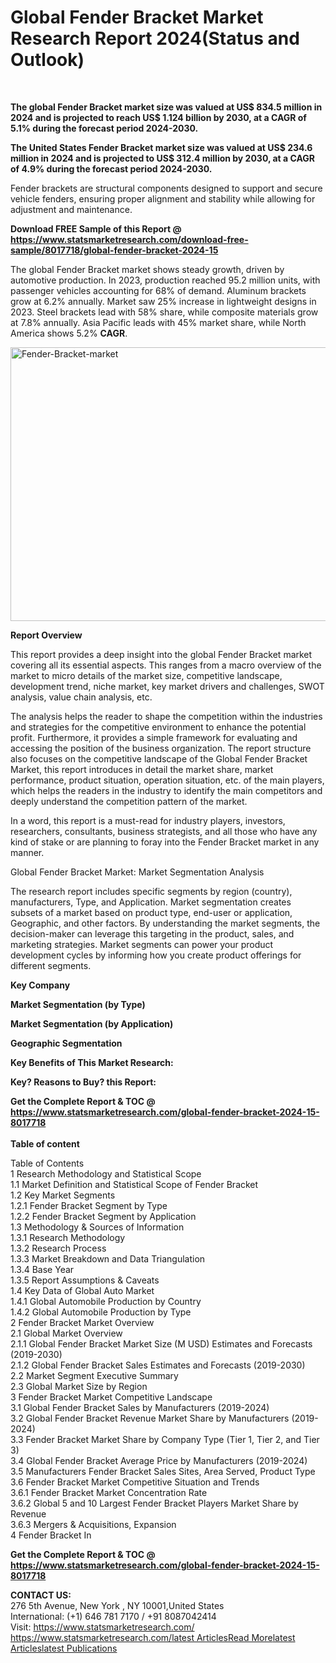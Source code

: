 <h1>Global Fender Bracket Market Research Report 2024(Status and Outlook)</h1><br/><p><strong>The global Fender Bracket market size was valued at US$ 834.5 million in 2024 and is projected to reach US$ 1.124 billion by 2030, at a <strong>CAGR</strong> of 5.1% during the forecast period 2024-2030.</strong></p><p><strong>The United States Fender Bracket market size was valued at US$ 234.6 million in 2024 and is projected to US$ 312.4 million by 2030, at a <strong>CAGR</strong> of 4.9% during the forecast period 2024-2030.</strong></p><p>Fender brackets are structural components designed to support and secure vehicle fenders, ensuring proper alignment and stability while allowing for adjustment and maintenance.</p><p><strong>Download FREE Sample of this Report @ <a href="https://www.statsmarketresearch.com/download-free-sample/8017718/global-fender-bracket-2024-15">https://www.statsmarketresearch.com/download-free-sample/8017718/global-fender-bracket-2024-15</a></strong></p><p>The global Fender Bracket market shows steady growth, driven by automotive production. In 2023, production reached 95.2 million units, with passenger vehicles accounting for 68% of demand. Aluminum brackets grow at 6.2% annually. Market saw 25% increase in lightweight designs in 2023. Steel brackets lead with 58% share, while composite materials grow at 7.8% annually. Asia Pacific leads with 45% market share, while North America shows 5.2% <strong>CAGR</strong>.</p><p><img alt="Fender-Bracket-market" src="https://www.grandresearchstore.com/assets/report-images/Fender_Bracket_market.png" style="width: 730px; height: 438px;"></p><p><strong>Report Overview</strong></p><p>This report provides a deep insight into the global Fender Bracket market covering all its essential aspects. This ranges from a macro overview of the market to micro details of the market size, competitive landscape, development trend, niche market, key market drivers and challenges, SWOT analysis, value chain analysis, etc.</p><p>The analysis helps the reader to shape the competition within the industries and strategies for the competitive environment to enhance the potential profit. Furthermore, it provides a simple framework for evaluating and accessing the position of the business organization. The report structure also focuses on the competitive landscape of the Global Fender Bracket Market, this report introduces in detail the market share, market performance, product situation, operation situation, etc. of the main players, which helps the readers in the industry to identify the main competitors and deeply understand the competition pattern of the market.</p><p>In a word, this report is a must-read for industry players, investors, researchers, consultants, business strategists, and all those who have any kind of stake or are planning to foray into the Fender Bracket market in any manner.</p><p>Global Fender Bracket Market: Market Segmentation Analysis</p><p>The research report includes specific segments by region (country), manufacturers, Type, and Application. Market segmentation creates subsets of a market based on product type, end-user or application, Geographic, and other factors. By understanding the market segments, the decision-maker can leverage this targeting in the product, sales, and marketing strategies. Market segments can power your product development cycles by informing how you create product offerings for different segments.</p><p><strong>Key Company</strong></p><p><strong>Market Segmentation (by Type)</strong></p><p><strong>Market Segmentation (<strong>by Application</strong>)</strong></p><p><strong>Geographic Segmentation</strong></p><p><strong>Key Benefits of This Market Research:</strong></p><p><strong>Key? <strong>Reasons to Buy</strong>? this Report:</strong></p><div><b>Get the Complete Report & TOC @ <a href="https://www.statsmarketresearch.com/global-fender-bracket-2024-15-8017718">https://www.statsmarketresearch.com/global-fender-bracket-2024-15-8017718</a></b></div><br><b>Table of content</b><p>Table of Contents<br /> 1 Research Methodology and Statistical Scope<br /> 1.1 Market Definition and Statistical Scope of Fender Bracket<br /> 1.2 Key Market Segments<br /> 1.2.1 Fender Bracket Segment by Type<br /> 1.2.2 Fender Bracket Segment by Application<br /> 1.3 Methodology & Sources of Information<br /> 1.3.1 Research Methodology<br /> 1.3.2 Research Process<br /> 1.3.3 Market Breakdown and Data Triangulation<br /> 1.3.4 Base Year<br /> 1.3.5 Report Assumptions & Caveats<br /> 1.4 Key Data of Global Auto Market<br /> 1.4.1 Global Automobile Production by Country<br /> 1.4.2 Global Automobile Production by Type<br /> 2 Fender Bracket Market Overview<br /> 2.1 Global Market Overview<br /> 2.1.1 Global Fender Bracket Market Size (M USD) Estimates and Forecasts (2019-2030)<br /> 2.1.2 Global Fender Bracket Sales Estimates and Forecasts (2019-2030)<br /> 2.2 Market Segment Executive Summary<br /> 2.3 Global Market Size by Region<br /> 3 Fender Bracket Market Competitive Landscape<br /> 3.1 Global Fender Bracket Sales by Manufacturers (2019-2024)<br /> 3.2 Global Fender Bracket Revenue Market Share by Manufacturers (2019-2024)<br /> 3.3 Fender Bracket Market Share by Company Type (Tier 1, Tier 2, and Tier 3)<br /> 3.4 Global Fender Bracket Average Price by Manufacturers (2019-2024)<br /> 3.5 Manufacturers Fender Bracket Sales Sites, Area Served, Product Type<br /> 3.6 Fender Bracket Market Competitive Situation and Trends<br /> 3.6.1 Fender Bracket Market Concentration Rate<br /> 3.6.2 Global 5 and 10 Largest Fender Bracket Players Market Share by Revenue<br /> 3.6.3 Mergers & Acquisitions, Expansion<br /> 4 Fender Bracket In<br><div><b>Get the Complete Report & TOC @ <a href="https://www.statsmarketresearch.com/global-fender-bracket-2024-15-8017718">https://www.statsmarketresearch.com/global-fender-bracket-2024-15-8017718</a></b></div></p> <b>CONTACT US:</b><br>276 5th Avenue, New York , NY 10001,United States<br>International: (+1) 646 781 7170 / +91 8087042414<br>Visit: <a href="https://www.statsmarketresearch.com/">https://www.statsmarketresearch.com/</a><br><a href="https://gyeongbokgung.com">https://www.statsmarketresearch.com/</a><a href="https://hallyeomaritime.com">latest Articles</a><a href="https://jingwansa.com">Read More</a><a href=https://nguoiviet.jp/">latest Articles</a><a href="https://www.intelmarketresearch.com/">latest Publications</a>
